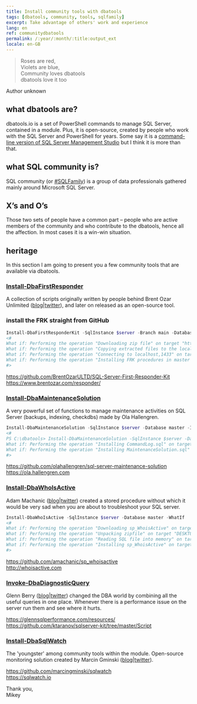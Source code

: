 ```yaml
---
title: Install community tools with dbatools
tags: [dbatools, community, tools, sqlfamily]
excerpt: Take advantage of others' work and experience
lang: en
ref: communitydbatools
permalink: /:year/:month/:title:output_ext
locale: en-GB
---
```


> Roses are red,  
Violets are blue,  
Community loves dbatools  
dbatools love it too

Author unknown

## what dbatools are?

dbatools.io is a set of PowerShell commands to manage SQL Server, contained in a module. Plus, it is open-source, created by people who work with the SQL Server and PowerShell for years. Some say it is a [command-line version of SQL Server Management Studio](https://www.bronowski.it/blog/2020/06/dbatools-io-command-line-sql-server-management-studio/) but I think it is more than that.

## what SQL community is?

SQL community (or [#SQLFamily](https://twitter.com/search?q=%23SQLFamily)) is a group of data professionals gathered mainly around Microsoft SQL Server.

## X’s and O’s

Those two sets of people have a common part – people who are active members of the community and who contribute to the dbatools, hence all the affection. In most cases it is a win-win situation.

## heritage

In this section I am going to present you a few community tools that are available via dbatools.

### [Install-DbaFirstResponder](https://docs.dbatools.io/#Install-DbaFirstResponderKit)

A collection of scripts originally written by people behind Brent Ozar Unlimited ([blog](http://www.brentozar.com/blog/)\|[twitter](https://twitter.com/BrentOzarULTD)), and later on released as an open-source tool.

### install the FRK straight from GitHub

```powershell
Install-DbaFirstResponderKit -SqlInstance $server -Branch main -Database master -WhatIf
<#
What if: Performing the operation "Downloading zip file" on target "https://github.com/BrentOzarULTD/SQL-Server-First-Responder-Kit/archive/main.zip".
What if: Performing the operation "Copying extracted files to the local module cache" on target "LocalCachedCopy".
What if: Performing the operation "Connecting to localhost,1433" on target "localhost,1433".
What if: Performing the operation "Installing FRK procedures in master on localhost,1433" on target "master".
#>
```

<https://github.com/BrentOzarULTD/SQL-Server-First-Responder-Kit>
<https://www.brentozar.com/responder/>

### [Install-DbaMaintenanceSolution](http://docs.dbatools.io/#Install-DbaMaintenanceSolution)

A very powerful set of functions to manage maintenance activities on SQL Server (backups, indexing, checkdbs) made by Ola Hallengren.

```powershell
Install-DbaMaintenanceSolution -SqlInstance $server -Database master -InstallJobs -LogToTable -WhatIf 
<#
PS C:\dbatools> Install-DbaMaintenanceSolution -SqlInstance $server -Database master -InstallJobs -LogToTable -WhatIf 
What if: Performing the operation "Installing CommandLog.sql" on target "localhost,1433".
What if: Performing the operation "Installing MaintenanceSolution.sql" on target "localhost,1433".
#>
```

<https://github.com/olahallengren/sql-server-maintenance-solution>
<https://ola.hallengren.com>

### [Install-DbaWhoIsActive](http://docs.dbatools.io/#Install-DbaWhoIsActive)

Adam Machanic ([blog](http://dataeducation.com/)\|[twitter](https://twitter.com/AdamMachanic)) created a stored procedure without which it would be very sad when you are about to troubleshoot your SQL server.

```powershell
Install-DbaWhoIsActive -SqlInstance $server -Database master -WhatIf  
<#  
What if: Performing the operation "Downloading sp_WhoisActive" on target "DESKTOP-VDRVEN3".
What if: Performing the operation "Unpacking zipfile" on target "DESKTOP-VDRVEN3".
What if: Performing the operation "Reading SQL file into memory" on target "DESKTOP-VDRVEN3".
What if: Performing the operation "Installing sp_WhoisActive" on target "localhost,1433".
#>
```

<https://github.com/amachanic/sp_whoisactive>  
<http://whoisactive.com>

### [Invoke-DbaDiagnosticQuery](http://docs.dbatools.io/#Invoke-DbaDiagnosticQuery)

Glenn Berry ([blog](https://glennsqlperformance.com/)\|[twitter](https://twitter.com/GlennAlanBerry)) changed the DBA world by combining all the useful queries in one place. Whenever there is a performance issue on the server run them and see where it hurts.

<https://glennsqlperformance.com/resources/>
<https://github.com/ktaranov/sqlserver-kit/tree/master/Script>

### [Install-DbaSqlWatch](http://docs.dbatools.io/#Install-DbaSqlWatch)

The 'youngster' among community tools within the module. Open-source monitoring solution created by Marcin Gminski ([blog](https://marcin.gminski.net/)\|[twitter](https://twitter.com/marcingminski)).

<https://github.com/marcingminski/sqlwatch>  
<https://sqlwatch.io>

Thank you,  
Mikey
